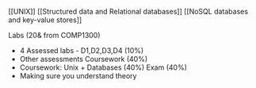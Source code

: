 [[UNIX]]
[[Structured data and Relational databases]]
[[NoSQL databases and key-value stores]]


Labs (20& from COMP1300)
- 4 Assessed labs - D1,D2,D3,D4 (10%)
- Other assessments
Coursework (40%)
- Coursework: Unix + Databases (40%)
Exam (40%)
- Making sure you understand theory
